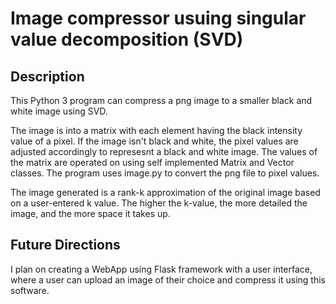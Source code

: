 # Image compressor usuing singular value decomposition (SVD)

## Description
This Python 3 program can compress a png image to a smaller black and white image using SVD.

The image is into a matrix with each element having the black intensity value of a pixel. If the image isn't black and white,
the pixel values are adjusted accordingly to represesnt a black and white image. The values of the matrix are 
operated on using self implemented Matrix and Vector classes. The program uses image.py to convert the png file to pixel values. 

The image generated is a rank-k approximation of the original image based on a user-entered k value. 
The higher the k-value, the more detailed the image, and the more space it takes up.

## Future Directions
I plan on creating a WebApp using Flask framework with a user interface, where a user can upload an image
of their choice and compress it using this software.
